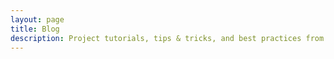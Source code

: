 ```yaml
---
layout: page
title: Blog
description: Project tutorials, tips & tricks, and best practices from the Directus team and community.
---
```


<script setup>
import TagsIndex from '../../.vitepress/components/blog/TagsIndex.vue'
import BlogHero from '../../.vitepress/components/blog/BlogHero.vue'
import { useData } from 'vitepress'
const { params } = useData()
</script>

<BlogHero />
<TagsIndex :tag="params" />
